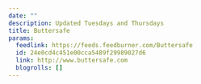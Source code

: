 ```yaml
---
date: ""
description: Updated Tuesdays and Thursdays
title: Buttersafe
params:
  feedlink: https://feeds.feedburner.com/Buttersafe
  id: 24e0cd4c451e00cca5489f29989027d6
  link: http://www.buttersafe.com
  blogrolls: []
---
```

